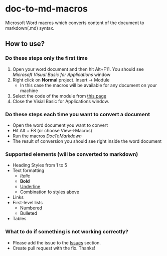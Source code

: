 # doc-to-md-macros
Microsoft Word macros which converts content of the document to markdown(.md) syntax.

## How to use?

### Do these steps only the first time
1. Open your word document and then hit Alt+F11.
You should see _Microsoft Visual Basic for Applications_ window
2. Right click on **Normal** project. Insert -> Module
   - In this case the macros will be available for any document on your machine
3. Select the code of the module from [this page](https://github.com/ikuznalex/doc-to-md-macros/edit/master/ConvertDocToMarkdown.vb)
4. Close the Visial Basic for Applications window.

### Do these steps each time you want to convert a document
 - Open the word document you want to convert
 - Hit Alt + F8 (or choose View->Macros)
 - Run the macros _DocToMarkdown_ 
 - The result of conversion you should see right inside the word document
 
 ### Supported elements (will be converted to markdown)
  - Heading Styles from 1 to 5
  - Text formatting
    - _Italic_
    - **Bold**
    - <u>Underline</u>
    - Combination fo styles above
  - Links
  - First-level lists
    - Numbered
    - Bulleted
  - Tables 

### What to do if something is not working correctly?
 - Please add the issue to the [Issues](https://github.com/ikuznalex/doc-to-md-macros/issues) section. 
 - Create pull request with the fix.
Thanks!
